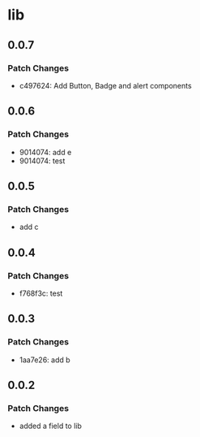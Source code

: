 # lib

## 0.0.7

### Patch Changes

- c497624: Add Button, Badge and alert components

## 0.0.6

### Patch Changes

- 9014074: add e
- 9014074: test

## 0.0.5

### Patch Changes

- add c

## 0.0.4

### Patch Changes

- f768f3c: test

## 0.0.3

### Patch Changes

- 1aa7e26: add b

## 0.0.2

### Patch Changes

- added a field to lib
